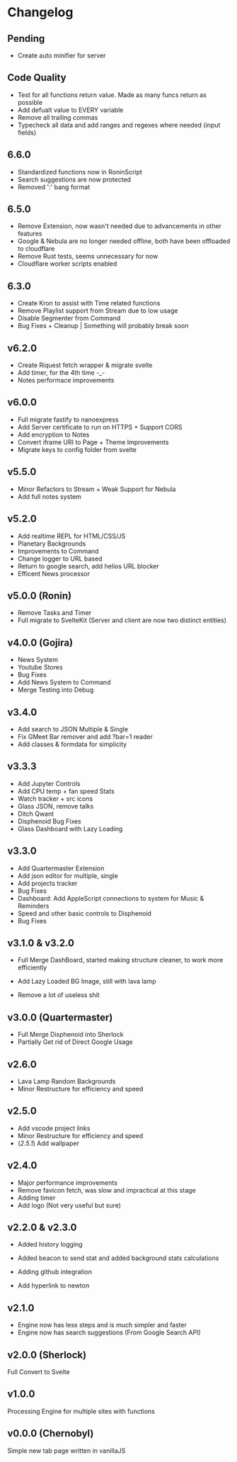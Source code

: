 # Changelog

## Pending
- Create auto minifier for server

## Code Quality
- Test for all functions return value. Made as many funcs return as possible
- Add defualt value to EVERY variable
- Remove all trailing commas
- Typecheck all data and add ranges and regexes where needed (input fields)

## 6.6.0
- Standardized functions now in RoninScript
- Search suggestions are now protected
- Removed ':' bang format

## 6.5.0
- Remove Extension, now wasn't needed due to advancements in other features
- Google & Nebula are no longer needed offline, both have been offloaded to cloudflare
- Remove Rust tests, seems unnecessary for now
- Cloudflare worker scripts enabled

## 6.3.0
- Create Kron to assist with Time related functions
- Remove Playlist support from Stream due to low usage
- Disable Segmenter from Command
- Bug Fixes + Cleanup | Something will probably break soon

## v6.2.0
- Create Riquest fetch wrapper & migrate svelte
- Add timer, for the 4th time -_-
- Notes performace improvements

## v6.0.0
- Full migrate fastify to nanoexpress
- Add Server certificate to run on HTTPS + Support CORS
- Add encryption to Notes
- Convert iframe URI to Page + Theme Improvements
- Migrate keys to config folder from svelte


## v5.5.0
- Minor Refactors to Stream + Weak Support for Nebula
- Add full notes system

## v5.2.0
- Add realtime REPL for HTML/CSS/JS
- Planetary Backgrounds
- Improvements to Command
- Change logger to URL based
- Return to google search, add helios URL blocker
- Efficent News processor


## v5.0.0 (Ronin)
- Remove Tasks and Timer
- Full migrate to SvelteKit (Server and client are now two distinct entities)


## v4.0.0 (Gojira)
- News System
- Youtube Stores
- Bug Fixes
- Add News System to Command
- Merge Testing into Debug


## v3.4.0

- Add search to JSON Multiple & Single
- Fix GMeet Bar remover and add ?bar=1 reader
- Add classes & formdata for simplicity


## v3.3.3

- Add Jupyter Controls
- Add CPU temp + fan speed Stats
- Watch tracker + src icons
- Glass JSON, remove talks
- Ditch Qwant
- Disphenoid Bug Fixes
- Glass Dashboard with Lazy Loading


## v3.3.0

- Add Quartermaster Extension
- Add json editor for multiple, single
- Add projects tracker
- Bug Fixes
- Dashboard: Add AppleScript connections to system for Music & Reminders
- Speed and other basic controls to Disphenoid
- Bug Fixes


## v3.1.0 & v3.2.0

- Full Merge DashBoard, started making structure cleaner, to work more efficiently

- Add Lazy Loaded BG Image, still with lava lamp
- Remove a lot of useless shit


## v3.0.0 (Quartermaster)

- Full Merge Disphenoid into Sherlock
- Partially Get rid of Direct Google Usage


## v2.6.0

- Lava Lamp Random Backgrounds
- Minor Restructure for efficiency and speed


## v2.5.0

- Add vscode project links
- Minor Restructure for efficiency and speed
- (*2.5.1*) Add wallpaper


## v2.4.0

- Major performance improvements
- Remove favicon fetch, was slow and impractical at this stage
- Adding timer
- Add logo (Not very useful but sure)


## v2.2.0 & v2.3.0

- Added history logging
- Added beacon to send stat and added background stats calculations

- Adding github integration
- Add hyperlink to newton


## v2.1.0

- Engine now has less steps and is much simpler and faster
- Engine now has search suggestions (From Google Search API)


## v2.0.0 (Sherlock)

Full Convert to Svelte


## v1.0.0

Processing Engine for multiple sites with functions


## v0.0.0 (Chernobyl)

Simple new tab page written in vanillaJS